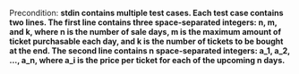 Precondition: **stdin contains multiple test cases. Each test case contains two lines. The first line contains three space-separated integers: n, m, and k, where n is the number of sale days, m is the maximum amount of ticket purchasable each day, and k is the number of tickets to be bought at the end. The second line contains n space-separated integers: a_1, a_2, ..., a_n, where a_i is the price per ticket for each of the upcoming n days.**